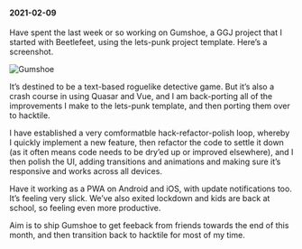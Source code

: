 #### 2021-02-09

Have spent the last week or so working on Gumshoe, a GGJ project that I started with Beetlefeet, using the lets-punk project template. Here’s a screenshot.

![Gumshoe](/assets/gumshoe.png)

It’s destined to be a text-based roguelike detective game. But it’s also a crash course in using Quasar and Vue, and I am back-porting all of the improvements I make to the lets-punk template, and then porting them over to hacktile.

I have established a very comformatble hack-refactor-polish loop, whereby I quickly implement a new feature, then refactor the code to settle it down (as it often means code needs to be dry’ed up or improved elsewhere), and I then polish the UI, adding transitions and animations and making sure it’s responsive and works across all devices.

Have it working as a PWA on Android and iOS, with update notifications too. It’s feeling very slick. We’ve also exited lockdown and kids are back at school, so feeling even more productive.

Aim is to ship Gumshoe to get feeback from friends towards the end of this month, and then transition back to hacktile for most of my time.